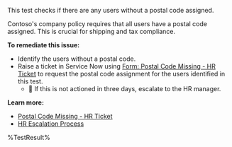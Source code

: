 This test checks if there are any users without a postal code assigned.

Contoso's company policy requires that all users have a postal code assigned. This is crucial for shipping and tax compliance.

**To remediate this issue:**

- Identify the users without a postal code.
- Raise a ticket in Service Now using [Form: Postal Code Missing - HR Ticket](https://contoso.service-now.com/postalcodemissing) to request the postal code assignment for the users identified in this test.
  - 🔺 If this is not actioned in three days, escalate to the HR manager.

**Learn more:**

- [Postal Code Missing - HR Ticket](https://contoso.service-now.com/postalcodemissing)
- [HR Escalation Process](https://contoso.service-now.com/hrescalation)

<!--- Results --->
%TestResult%